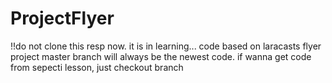 # ProjectFlyer
!!do not clone this resp now. it is in learning...
code based on laracasts flyer project
master branch will always be the newest code.
if wanna get code from sepecti lesson, just checkout branch
